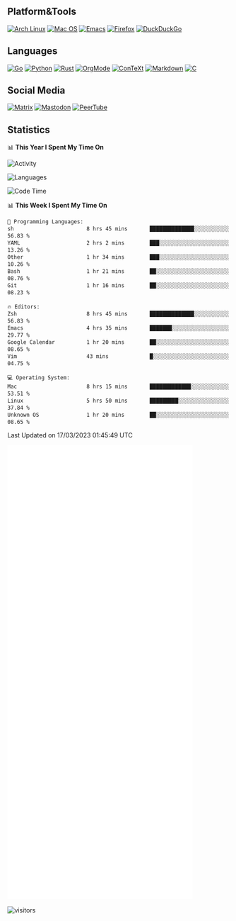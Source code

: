 ## Platform&Tools

[![Arch Linux](https://img.shields.io/badge/ArchLinux-1793D1?logo=arch-linux&logoColor=fff&style=flat-square)](https://archlinux.org/)
[![Mac OS](https://img.shields.io/badge/MacOS-000000?style=flat-square&logo=macos&logoColor=F0F0F0)](https://www.apple.com/macos/)
[![Emacs](https://img.shields.io/badge/Emacs-%237F5AB6.svg?&style=flat-square&logo=gnu-emacs&logoColor=white)](https://www.gnu.org/software/emacs/)
[![Firefox](https://img.shields.io/badge/Firefox-FF7139?style=flat-square&logo=Firefox-Browser&logoColor=white)](https://firefox.com/)
[![DuckDuckGo](https://img.shields.io/badge/DuckDuckGo-DE5833?style=flat-square&logo=DuckDuckGo&logoColor=white)](https://duckduckgo.com/)

## Languages

[![Go](https://img.shields.io/badge/Golang-%2300ADD8.svg?style=flat-square&logo=go&logoColor=white)](https://golang.org/)
[![Python](https://img.shields.io/badge/Python-3670A0?style=flat-square&logo=python&logoColor=ffdd54)](https://www.python.org/)
[![Rust](https://img.shields.io/badge/Rust-%23000000.svg?style=flat-square&logo=rust&logoColor=white)](https://www.rust-lang.org/)
[![OrgMode](https://img.shields.io/badge/OrgMode-%23000000.svg?style=flat-square&logo=org&logoColor=white)](https://orgmode.org/)
[![ConTeXt](https://img.shields.io/badge/ConTeXt-%23008080.svg?style=flat-square&logo=latex&logoColor=white)](https://contextgarden.net/)
[![Markdown](https://img.shields.io/badge/MarkDown-%23000000.svg?style=flat-square&logo=markdown&logoColor=white)](https://daringfireball.net/projects/markdown/)
[![C](https://img.shields.io/badge/C-%2300599C.svg?style=flat-square&logo=c&logoColor=white)](https://www.iso.org/standard/74528.html)

## Social Media
<!--[![Telegram](https://img.shields.io/badge/SteamedFish-2CA5E0?style=social&logo=telegram&logoColor=white)](https://t.me/SteamedFish)-->

[![Matrix](https://img.shields.io/badge/SteamedFish-2CA5E0?style=social&logo=matrix&logoColor=black)](https://matrix.to/#/@i:steamedfish.org)
[![Mastodon](https://img.shields.io/mastodon/follow/109596467238113271?domain=https%3A%2F%2Fmastodon.steamedfish.org%2F&style=social)](https://steamedfish.org/@SteamedFish)
[![PeerTube](https://img.shields.io/badge/PeerTube-23000000.svg?logo=peertube&style=social)](https://peertube.steamedfish.org/)

## Statistics


📊 **This Year I Spent My Time On** 

![Activity](https://wakatime.com/share/@SteamedFish/7529f30a-f1b7-40a4-8d09-e6d855cb7a13.png)

![Languages](https://wakatime.com/share/@SteamedFish/1c5e5366-0e9e-40d8-ac85-d630f61b69c6.svg)

<!--START_SECTION:waka-->
![Code Time](http://img.shields.io/badge/Code%20Time-2%2C354%20hrs%2035%20mins-blue)

📊 **This Week I Spent My Time On** 

```text
💬 Programming Languages: 
sh                       8 hrs 45 mins       ██████████████░░░░░░░░░░░   56.83 % 
YAML                     2 hrs 2 mins        ███░░░░░░░░░░░░░░░░░░░░░░   13.26 % 
Other                    1 hr 34 mins        ███░░░░░░░░░░░░░░░░░░░░░░   10.26 % 
Bash                     1 hr 21 mins        ██░░░░░░░░░░░░░░░░░░░░░░░   08.76 % 
Git                      1 hr 16 mins        ██░░░░░░░░░░░░░░░░░░░░░░░   08.23 % 

🔥 Editors: 
Zsh                      8 hrs 45 mins       ██████████████░░░░░░░░░░░   56.83 % 
Emacs                    4 hrs 35 mins       ███████░░░░░░░░░░░░░░░░░░   29.77 % 
Google Calendar          1 hr 20 mins        ██░░░░░░░░░░░░░░░░░░░░░░░   08.65 % 
Vim                      43 mins             █░░░░░░░░░░░░░░░░░░░░░░░░   04.75 % 

💻 Operating System: 
Mac                      8 hrs 15 mins       █████████████░░░░░░░░░░░░   53.51 % 
Linux                    5 hrs 50 mins       █████████░░░░░░░░░░░░░░░░   37.84 % 
Unknown OS               1 hr 20 mins        ██░░░░░░░░░░░░░░░░░░░░░░░   08.65 % 
```


 Last Updated on 17/03/2023 01:45:49 UTC
<!--END_SECTION:waka-->


![Metrics](https://github.com/SteamedFish/SteamedFish/blob/master/github-metrics.svg)


![visitors](https://visitor-badge.laobi.icu/badge?page_id=SteamedFish.SteamedFish)
